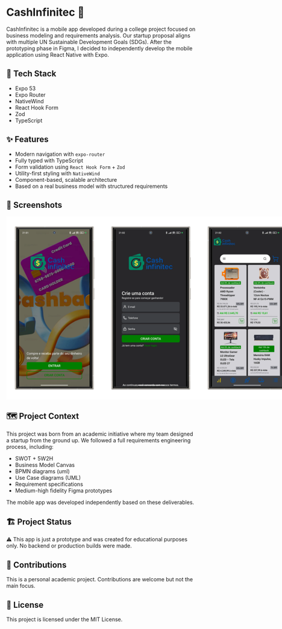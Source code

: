 # CashInfinitec 📱

CashInfinitec is a mobile app developed during a college project focused on business modeling and requirements analysis. Our startup proposal aligns with multiple UN Sustainable Development Goals (SDGs). After the prototyping phase in Figma, I decided to independently develop the mobile application using React Native with Expo.

## 🚀 Tech Stack

- Expo 53
- Expo Router
- NativeWind
- React Hook Form
- Zod
- TypeScript

## ✨ Features

- Modern navigation with `expo-router`
- Fully typed with TypeScript
- Form validation using `React Hook Form` + `Zod`
- Utility-first styling with `NativeWind`
- Component-based, scalable architecture
- Based on a real business model with structured requirements

## 📱 Screenshots

<div style="display: flex;">
  <img src="./.github/screenshots/com.victorlwb.cashinfinitec-portrait-auth.webp" width="256"/>
  <img src="./.github/screenshots/com.victorlwb.cashinfinitec-portrait-auth_login.webp" width="256"/>
  <img src="./.github/screenshots/com.victorlwb.cashinfinitec-portrait-home.webp" width="256"/>
  <img src="./.github/screenshots/com.victorlwb.cashinfinitec-portrait-offers.webp" width="256"/>
</div>

## 🗺️ Project Context

This project was born from an academic initiative where my team designed a startup from the ground up. We followed a full requirements engineering process, including:

- SWOT + 5W2H
- Business Model Canvas
- BPMN diagrams (uml)
- Use Case diagrams (UML)
- Requirement specifications
- Medium-high fidelity Figma prototypes

The mobile app was developed independently based on these deliverables.

## 🏗️ Project Status

⚠️ This app is just a prototype and was created for educational purposes only. No backend or production builds were made.

## 🤝 Contributions

This is a personal academic project. Contributions are welcome but not the main focus.

## 📜 License

This project is licensed under the MIT License.
